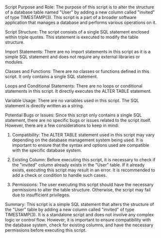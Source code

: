 Script Purpose and Role:
The purpose of this script is to alter the structure of a database table named "User" by adding a new column called "invited" of type TIMESTAMP(3). This script is a part of a broader software application that manages a database and performs various operations on it.

Script Structure:
The script consists of a single SQL statement enclosed within triple quotes. This statement is executed to modify the table structure.

Import Statements:
There are no import statements in this script as it is a simple SQL statement and does not require any external libraries or modules.

Classes and Functions:
There are no classes or functions defined in this script. It only contains a single SQL statement.

Loops and Conditional Statements:
There are no loops or conditional statements in this script. It directly executes the ALTER TABLE statement.

Variable Usage:
There are no variables used in this script. The SQL statement is directly written as a string.

Potential Bugs or Issues:
Since this script only contains a single SQL statement, there are no specific bugs or issues related to the script itself. However, there are a few considerations to keep in mind:

1. Compatibility: The ALTER TABLE statement used in this script may vary depending on the database management system being used. It is important to ensure that the syntax and options used are compatible with the specific database system.

2. Existing Column: Before executing this script, it is necessary to check if the "invited" column already exists in the "User" table. If it already exists, executing this script may result in an error. It is recommended to add a check or condition to handle such cases.

3. Permissions: The user executing this script should have the necessary permissions to alter the table structure. Otherwise, the script may fail due to insufficient privileges.

Summary:
This script is a simple SQL statement that alters the structure of the "User" table by adding a new column called "invited" of type TIMESTAMP(3). It is a standalone script and does not involve any complex logic or control flow. However, it is important to ensure compatibility with the database system, check for existing columns, and have the necessary permissions before executing this script.